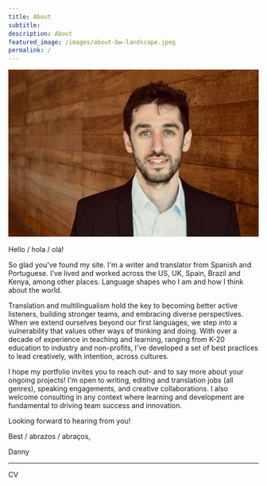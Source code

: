 ```yaml
---
title: About 
subtitle: 
description: About
featured_image: /images/about-bw-landscape.jpeg
permalink: /
---
```



![](/images/Persia.jpeg) 

Hello / hola / olá! 

So glad you've found my site.  I'm a writer and translator from Spanish and Portuguese. I've lived and worked across the US, UK, Spain, Brazil and Kenya, among other places. Language shapes who I am and how I think about the world.  

Translation and multilingualism hold the key to becoming better active listeners, building stronger teams, and embracing diverse perspectives. When we extend ourselves beyond our first languages, we step into a vulnerability that values other ways of thinking and doing. With over a decade of experience in teaching and learning, ranging from K-20 education to industry and non-profits, I've developed a set of best practices to lead creatively, with intention, across cultures. 

I hope my portfolio invites you to reach out- and to say more about your ongoing projects! I'm open to writing, editing and translation jobs (all genres), speaking engagements, and creative collaborations. I also welcome consulting  in any context where learning and development are fundamental to driving team success and innovation.

Looking forward to hearing from you! 

Best / abrazos / abraços, 

Danny 

---

CV


